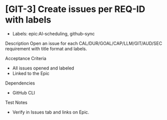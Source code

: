 # [GIT-3] Create issues per REQ-ID with labels

- Labels: epic:AI-scheduling, github-sync

Description
Open an issue for each CAL/DUR/GOAL/CAP/LLM/GIT/AUD/SEC requirement with title format and labels.

Acceptance Criteria
- All issues opened and labeled
- Linked to the Epic

Dependencies
- GitHub CLI

Test Notes
- Verify in Issues tab and links on Epic.
